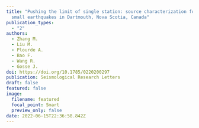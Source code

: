 ```yaml
---
title: "Pushing the limit of single station: source characterization for two
  small earthquakes in Dartmouth, Nova Scotia, Canada"
publication_types:
  - "2"
authors:
  - Zhang M.
  - Liu M.
  - Plourde A.
  - Bao F.
  - Wang R.
  - Gosse J.
doi: https://doi.org/10.1785/0220200297
publication: Seismological Research Letters
draft: false
featured: false
image:
  filename: featured
  focal_point: Smart
  preview_only: false
date: 2022-06-15T22:36:58.842Z
---
```

